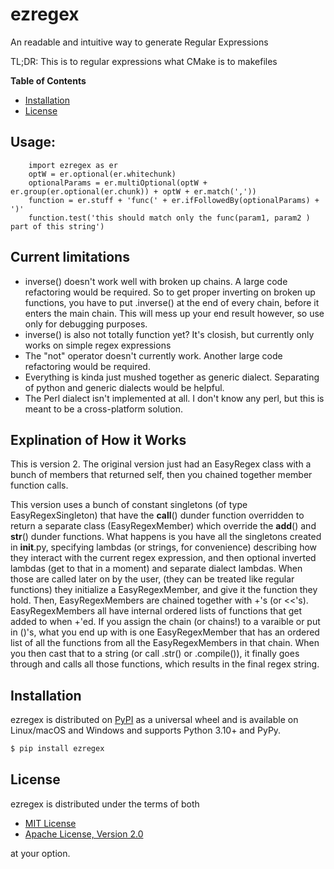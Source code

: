 # ezregex

An readable and intuitive way to generate Regular Expressions

TL;DR: This is to regular expressions what CMake is to makefiles

**Table of Contents**

* [Installation](#installation)
* [License](#license)

## Usage:
```
    import ezregex as er
    optW = er.optional(er.whitechunk)
    optionalParams = er.multiOptional(optW + er.group(er.optional(er.chunk)) + optW + er.match(','))
    function = er.stuff + 'func(' + er.ifFollowedBy(optionalParams) + ')'
    function.test('this should match only the func(param1, param2 ) part of this string')
```

## Current limitations
- inverse() doesn't work well with broken up chains. A large code refactoring would be required. So to get proper
    inverting on broken up functions, you have to put .inverse() at the end of every chain, before it enters the main chain.
    This will mess up your end result however, so use only for debugging purposes.
- inverse() is also not totally function yet? It's closish, but currently only works on simple regex expressions
- The "not" operator doesn't currently work. Another large code refactoring would be required.
- Everything is kinda just mushed together as generic dialect. Separating of python and generic dialects would be helpful.
- The Perl dialect isn't implemented at all. I don't know any perl, but this is meant to be a cross-platform solution.

## Explination of How it Works
This is version 2. The original version just had an EasyRegex class with a bunch of members that returned self, then you chained together member function calls.

This version uses a bunch of constant singletons (of type EasyRegexSingleton) that have the __call__() dunder function overridden to return a separate class (EasyRegexMember) which override the __add__() and __str__() dunder functions. What happens is you have all the singletons created in __init__.py, specifying lambdas (or strings, for convenience) describing how they interact with the current regex expression, and then optional inverted lambdas (get to that in a moment) and separate dialect lambdas. When those are called later on by the user, (they can be treated like regular functions) they initialize a EasyRegexMember, and give it the function they hold. Then, EasyRegexMembers are chained together with +'s (or <<'s). EasyRegexMembers all have internal ordered lists of functions that get added to when +'ed. If you assign the chain (or chains!) to a varaible or put in ()'s, what you end up with is one EasyRegexMember that has an ordered list of all the functions from all the EasyRegexMembers in that chain. When you then cast that to a string (or call .str() or .compile()), it finally goes through and calls all those functions, which results in the final regex string.


## Installation

ezregex is distributed on [PyPI](https://pypi.org) as a universal
wheel and is available on Linux/macOS and Windows and supports
Python 3.10+ and PyPy.

```bash
$ pip install ezregex
```

## License

ezregex is distributed under the terms of both

- [MIT License](https://choosealicense.com/licenses/mit)
- [Apache License, Version 2.0](https://choosealicense.com/licenses/apache-2.0)

at your option.
